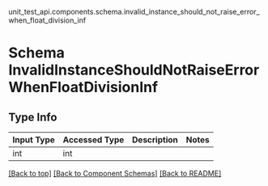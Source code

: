 unit_test_api.components.schema.invalid_instance_should_not_raise_error_when_float_division_inf
# Schema InvalidInstanceShouldNotRaiseErrorWhenFloatDivisionInf

## Type Info
Input Type | Accessed Type | Description | Notes
------------ | ------------- | ------------- | -------------
int | int |  |

[[Back to top]](#top) [[Back to Component Schemas]](../../../README.md#Component-Schemas) [[Back to README]](../../../README.md)
